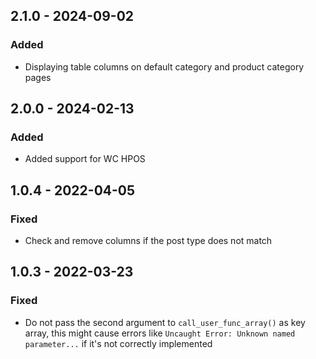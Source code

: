 ## 2.1.0 - 2024-09-02

### Added

* Displaying table columns on default category and product category pages


## 2.0.0 - 2024-02-13

### Added

* Added support for WC HPOS

## 1.0.4 - 2022-04-05

### Fixed

* Check and remove columns if the post type does not match

## 1.0.3 - 2022-03-23

### Fixed

* Do not pass the second argument to `call_user_func_array()` as key array, this might cause errors like `Uncaught Error: Unknown named parameter...` if it's not correctly implemented